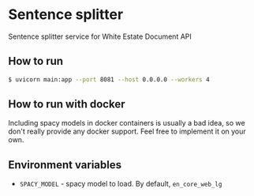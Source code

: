 # Sentence splitter

Sentence splitter service for White Estate Document API

## How to run

```sh
$ uvicorn main:app --port 8081 --host 0.0.0.0 --workers 4
```

## How to run with docker

Including spacy models in docker containers is usually a bad idea, so we
don't really provide any docker support. Feel free to implement it
on your own.

## Environment variables

* `SPACY_MODEL` - spacy model to load. By default, `en_core_web_lg`

